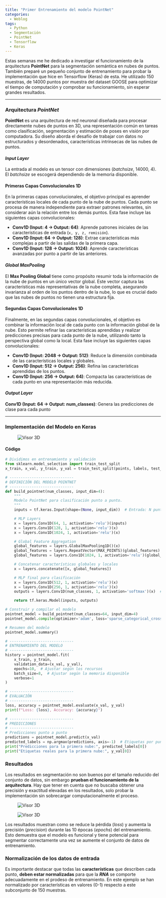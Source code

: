 ```yaml
---
title: "Primer Entrenamiento del modelo PointNet"
categories:
  - Weblog
tags:
  - Python
  - Segmentación
  - PointNet
  - Tensorflow
  - Keras
---
```


Estas semanas me he dedicado a investigar el funcionamiento de la arquitectura **PointNet** para la segmentación semántica en nubes de puntos. También preparé un pequeño conjunto de entrenamiento para probar la implementación que hice en Tensorflow (Keras) de esta. He utilizado 150 muestras, de 14000 puntos por muestra del dataset GOOSE para optimizar el tiempo de computación y comprobar su funcionamiento, sin esperar grandes resultados.

---

### Arquitectura *PointNet*

**PointNet** es una arquitectura de red neuronal diseñada para procesar directamente nubes de puntos en 3D, una representación común en tareas como clasificación, segmentación y estimación de poses en visión por computadora. Su diseño aborda el desafío de trabajar con datos no estructurados y desordenados, características intrínsecas de las nubes de puntos.

#### *Input Layer*

La entrada al modelo es un tensor con dimensiones (_batchsize_, 14000, 4). El _batchsize_ se escogerá dependiendo de la memoria disponible.

#### Primeras Capas Convolucionales 1D

En la primeras capas convolucionales, el objetivo principal es aprender características locales de cada punto de la nube de puntos. Cada punto se procesa de manera independiente para extraer patrones relevantes, sin considerar aún la relación entre los demás puntos. Esta fase incluye las siguientes capas convolucionales:
- **Conv1D (Input: 4 → Output: 64)**: Aprende patrones iniciales de las características de entrada (`x, y, z, remisión`).
- **Conv1D (Input: 64 → Output: 128)**: Extrae características más complejas a partir de las salidas de la primera capa.
- **Conv1D (Input: 128 → Output: 1024)**: Aprende características avanzadas por punto a partir de las anteriores.

#### _Global MaxPooling_

El **Max Pooling Global** tiene como propósito resumir toda la información de la nube de puntos en un único vector global. Este vector captura las características más representativas de la nube completa, asegurando invarianza al orden de los puntos dentro de la nube, lo que es crucial dado que las nubes de puntos no tienen una estructura fija.

#### Segundas Capas Convolucionales 1D

Finalmente, en las segundas capas convolucionales, el objetivo es combinar la información local de cada punto con la información global de la nube. Esto permite refinar las características aprendidas y realizar predicciones precisas para cada punto de la nube, utilizando tanto la perspectiva global como la local. Esta fase incluye las siguientes capas convolucionales:
- **Conv1D (Input: 2048 → Output: 512)**: Reduce la dimensión combinada de las características locales y globales.
- **Conv1D (Input: 512 → Output: 256)**: Refina las características aprendidas de los puntos.
- **Conv1D (Input: 256 → Output: 64)**: Compacta las características de cada punto en una representación más reducida.

#### *Output Layer*
**Conv1D (Input: 64 → Output: num_classes)**: Genera las predicciones de clase para cada punto 

---

### Implementación del Modelo en Keras

<figure class="align-center" style="max-width: 100%">
  <img src="{{ site.url }}{{ site.baseurl }}/assets/images/pointnet_model.h5.png" alt="Visor 3D">
</figure>

#### Código

```python
# Dividimos en entrenamiento y validación
from sklearn.model_selection import train_test_split
x_train, x_val, y_train, y_val = train_test_split(points, labels, test_size=0.2, random_state=42)

# -----------------------------
# DEFINICIÓN DEL MODELO POINTNET
# -----------------------------
def build_pointnet(num_classes, input_dim=4):
    """
    Modelo PointNet para clasificación punto a punto.
    """
    inputs = tf.keras.Input(shape=(None, input_dim))  # Entrada: N puntos con D características

    # MLP Layers
    x = layers.Conv1D(64, 1, activation='relu')(inputs)
    x = layers.Conv1D(128, 1, activation='relu')(x)
    x = layers.Conv1D(1024, 1, activation='relu')(x)

    # Global Feature Aggregation
    global_features = layers.GlobalMaxPooling1D()(x)
    global_features = layers.RepeatVector(MAX_POINTS)(global_features)  # Repetir para cada punto
    global_features = layers.Conv1D(1024, 1, activation='relu')(global_features)

    # Concatenar características globales y locales
    x = layers.concatenate([x, global_features])

    # MLP final para clasificación
    x = layers.Conv1D(512, 1, activation='relu')(x)
    x = layers.Conv1D(256, 1, activation='relu')(x)
    outputs = layers.Conv1D(num_classes, 1, activation='softmax')(x)  # Clasificación por punto

    return tf.keras.Model(inputs, outputs)

# Construir y compilar el modelo
pointnet_model = build_pointnet(num_classes=64, input_dim=4)
pointnet_model.compile(optimizer='adam', loss='sparse_categorical_crossentropy', metrics=['accuracy'])

# Resumen del modelo
pointnet_model.summary()

# -----------------------------
# ENTRENAMIENTO DEL MODELO
# -----------------------------
history = pointnet_model.fit(
    x_train, y_train,
    validation_data=(x_val, y_val),
    epochs=10,  # Ajustar según los recursos
    batch_size=8,  # Ajustar según la memoria disponible
    verbose=1
)

# -----------------------------
# EVALUACIÓN
# -----------------------------
loss, accuracy = pointnet_model.evaluate(x_val, y_val)
print(f"Loss: {loss}, Accuracy: {accuracy}")

# -----------------------------
# PREDICCIONES
# -----------------------------
# Predicciones punto a punto
predictions = pointnet_model.predict(x_val)
predicted_labels = np.argmax(predictions, axis=-1)  # Etiquetas por punto
print("Predicciones para la primera nube:", predicted_labels[0])
print("Etiquetas reales para la primera nube:", y_val[0])
```

### Resultados

Los resultados en segmentación no son buenos por el tamaño reducido del conjunto de datos, sin embargo **prueban el funcionamiento de la arquitectura**. Hay que tener en cuenta que no buscaba obtener una precisión y exactitud elevadas en los resultados, solo probar la implementación sin sobrecargar computacionalmente el proceso.

<figure class="align-center" style="max-width: 100%">
  <img src="{{ site.url }}{{ site.baseurl }}/assets/images/metrics1.png" alt="Visor 3D">
</figure>

<figure class="align-center" style="max-width: 100%">
  <img src="{{ site.url }}{{ site.baseurl }}/assets/images/metrics2.png" alt="Visor 3D">
</figure>

Los resultados muestran como se reduce la pérdida (_loss_) y aumenta la precisión (_precision_) durante las 10 épocas (_epochs_) del entrenamiento. Esto demuestra que el modelo es funcional y tiene potencial para segmentar correctamente una vez se aumente el conjunto de datos de entrenamiento.

### Normalización de los datos de entrada

Es importante destacar que todas las **características** que describen cada punto, **deben estar normalizadas** para que la ***RNA*** se comporte adecuadamente en el prodeso de entrenamiento. En este ejemplo se han normalizado por características en valores (0-1) respecto a este subconjunto de 150 muestras.
